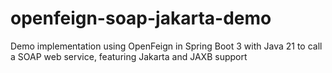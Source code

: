 # openfeign-soap-jakarta-demo
Demo implementation using OpenFeign in Spring Boot 3 with Java 21 to call a SOAP web service, featuring Jakarta and JAXB support 

